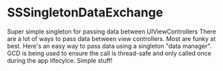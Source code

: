 # SSSingletonDataExchange
Super simple singleton for passing data between UIViewControllers
There are a lot of ways to pass data between view controllers. Most are funky at best. Here's an easy way to pass data using a singleton "data manager". GCD is being used to ensure the call is thread-safe and only called once during the app lifecylce. Simple stuff! 
